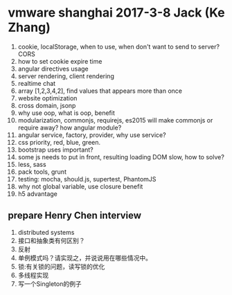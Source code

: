 # vmware shanghai 2017-3-8 Jack (Ke Zhang)

1. cookie, localStorage, when to use, when don't want to send to server? CORS
1. how to set cookie expire time
1. angular directives usage
1. server rendering, client rendering
1. realtime chat
1. array [1,2,3,4,2], find values that appears more than once
1. website optimization
1. cross domain, jsonp
1. why use oop, what is oop, benefit
1. modularization, commonjs, requirejs, es2015 will make commonjs or require away? how angular module?
1. angular service, factory, provider, why use service?
1. css priority, red, blue, green.
1. bootstrap uses important?
1. some js needs to put in front, resulting loading DOM slow, how to solve?
1. less, sass
1. pack tools, grunt
1. testing: mocha, should.js, supertest, PhantomJS
1. why not global variable, use closure benefit
1. h5 advantage

## prepare Henry Chen interview

1. distributed systems
1. 接口和抽象类有何区别？
1. 反射
1. 单例模式吗？请实现之，并说说用在哪些情况中。
1. 锁:有关锁的问题，读写锁的优化
1. 多线程实现
1. 写一个Singleton的例子